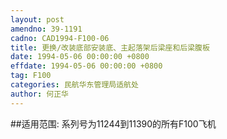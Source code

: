```yaml
---
layout: post
amendno: 39-1191
cadno: CAD1994-F100-06
title: 更换/改装底部安装底、主起落架后梁座和后梁腹板
date: 1994-05-06 00:00:00 +0800
effdate: 1994-05-06 00:00:00 +0800
tag: F100
categories: 民航华东管理局适航处
author: 何正华
---
```


##适用范围:
系列号为11244到11390的所有F100飞机

